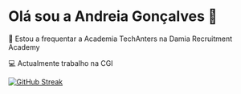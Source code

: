 # Olá sou a Andreia Gonçalves :girl:
:school_satchel: Estou a frequentar a Academia TechAnters na Damia Recruitment Academy

:computer: Actualmente trabalho na CGI

[![GitHub Streak](http://github-readme-streak-stats.herokuapp.com?user=Afcg123&theme=gruvbox&hide_border=true&date_format=j%20M%5B%20Y%5D)](https://git.io/streak-stats)
